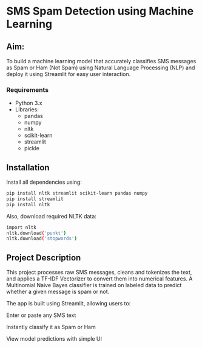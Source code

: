 # SMS Spam Detection using Machine Learning

## Aim:
To build a machine learning model that accurately classifies SMS messages as Spam or Ham (Not Spam) using Natural Language Processing (NLP) and deploy it using Streamlit for easy user interaction.

### Requirements

- Python 3.x
- Libraries:
  - pandas  
  - numpy  
  - nltk  
  - scikit-learn  
  - streamlit  
  - pickle

## Installation

Install all dependencies using:

```bash
pip install nltk streamlit scikit-learn pandas numpy
pip install streamlit
pip install nltk
```
Also, download required NLTK data:
```bash
import nltk
nltk.download('punkt')
nltk.download('stopwords')
```
## Project Description

This project processes raw SMS messages, cleans and tokenizes the text, and applies a TF-IDF Vectorizer to convert them into numerical features. A Multinomial Naive Bayes classifier is trained on labeled data to predict whether a given message is spam or not.

The app is built using Streamlit, allowing users to:

Enter or paste any SMS text

Instantly classify it as Spam or Ham

View model predictions with simple UI


